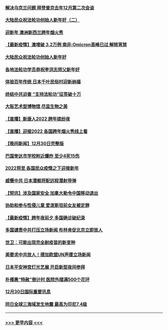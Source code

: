 #### [解决乌克兰问题 拜登普京去年12月第二次会谈](../pages/prog202/a103308858.md?t=01011100) 
#### [大陆民众祝法轮功创始人新年好（二）](../pages/prog202/a103308646.md?t=01011100) 
#### [迎新年 澳洲新西兰跨年烟火秀](../pages/prog202/a103308706.md?t=01011100) 
#### [【最新疫情】澳增破 3.2万例 南非:Omicron高峰已过 解除宵禁](../pages/prog202/a103308683.md?t=01011100) 
#### [大陆民众祝法轮功创始人新年好](../pages/prog202/a103308650.md?t=01011100) 
#### [各地法轮功学员恭祝李洪志师父新年好](../pages/prog202/a103308618.md?t=01011100) 
#### [体验百年传统 日本千叶民俗村迎新纳福](../pages/prog202/a103308484.md?t=01011100) 
#### [终结中共迫害 “支持法轮功”征签破十万](../pages/prog202/a103308597.md?t=01011100) 
#### [大阪艺术型博物馆 尽显生物之美](../pages/prog202/a103308384.md?t=01011100) 
#### [【直播】新唐人2022 跨年缤纷夜](../pages/prog202/a103303736.md?t=01011100) 
#### [【直播】迎接2022 各国跨年烟火秀线上看](../pages/prog202/a103308120.md?t=01011100) 
#### [【晚间新闻】12月30日完整版](../pages/prog202/a103307967.md?t=01011100) 
#### [巴国奎达市学校附近爆炸 至少4死15伤](../pages/prog202/a103307970.md?t=01011100) 
#### [2022将至 各国民众疫情之下迎接新年](../pages/prog202/a103307787.md?t=01011100) 
#### [威慑中共 日本潜舰将配远程潜射导弹](../pages/prog202/a103307756.md?t=01011100) 
#### [【短讯】涉及国家安全 加拿大勒令中国移动退出](../pages/prog202/a103307497.md?t=01011100) 
#### [协助和参与性侵儿童 爱泼斯坦前女友被定罪](../pages/prog202/a103307555.md?t=01011100) 
#### [【最新疫情】跨年夜前夕 多国确诊破纪录](../pages/prog202/a103307514.md?t=01011100) 
#### [多国谴责中共打压立场新闻 布林肯促北京立即放人](../pages/prog202/a103307473.md?t=01011100) 
#### [世卫：可能出现完全耐疫苗的新变种](../pages/prog202/a103306914.md?t=01011100) 
#### [美要求中共放人！德加欧盟UN声援立场新闻](../pages/prog202/a103306865.md?t=01011100) 
#### [日本平安神宫灯光艺展 开启新型夜间参拜](../pages/prog202/a103306858.md?t=01011100) 
#### [朴槿惠“特赦”倒计时 医院外摆满500个花环](../pages/prog202/a103306880.md?t=01011100) 
#### [12月30日国际重要讯息](../pages/prog202/a103306852.md?t=01011100) 
#### [同日全球三海域发生地震 最高为印尼7.4级](../pages/prog202/a103306790.md?t=01011100) 

----
#### [ >>> 更早内容 <<< ](../indexes/prog202-earlier.md)

